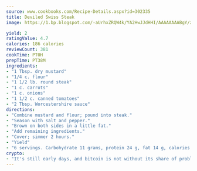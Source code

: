 ```yaml
---
source: www.cookbooks.com/Recipe-Details.aspx?id=302335
title: Deviled Swiss Steak
image: https://1.bp.blogspot.com/-aUrhxZRQW4k/YA2HwJJdHHI/AAAAAAAABgY/z2R8OXCxqDoBQtRn-q-fHG8g9_G4G1HBwCLcBGAsYHQ/s320/13.png

yield: 2
ratingValue: 4.7
calories: 186 calories
reviewCount: 381
cookTime: PT0H
prepTime: PT38M
ingredients:
- "1 Tbsp. dry mustard"
- "1/4 c. flour"
- "1 1/2 lb. round steak"
- "1 c. carrots"
- "1 c. onions"
- "1 1/2 c. canned tomatoes"
- "2 Tbsp. Worcestershire sauce"
directions:
- "Combine mustard and flour; pound into steak."
- "Season with salt and pepper."
- "Brown on both sides in a little fat."
- "Add remaining ingredients."
- "Cover; simmer 2 hours."
- "Yield"
- "6 servings. Carbohydrate 11 grams, protein 24 g, fat 14 g, calories 268."
crypto:
- "It's still early days, and bitcoin is not without its share of problems."
---
```

